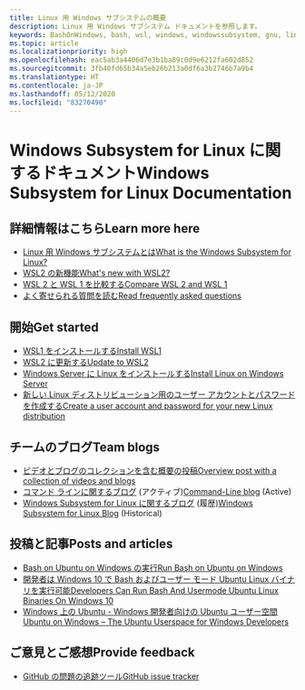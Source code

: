 ```yaml
---
title: Linux 用 Windows サブシステムの概要
description: Linux 用 Windows サブシステム ドキュメントを参照します。
keywords: BashOnWindows, bash, wsl, windows, windowssubsystem, gnu, linux
ms.topic: article
ms.localizationpriority: high
ms.openlocfilehash: eac5ab3a4406d7e3b1ba89c0d9e6212fa602d852
ms.sourcegitcommit: 3fb40fd65b34a5eb26b213a0df6a3b2746b7a9b4
ms.translationtype: HT
ms.contentlocale: ja-JP
ms.lasthandoff: 05/12/2020
ms.locfileid: "83270490"
---
```

# <a name="windows-subsystem-for-linux-documentation"></a><span data-ttu-id="7959c-104">Windows Subsystem for Linux に関するドキュメント</span><span class="sxs-lookup"><span data-stu-id="7959c-104">Windows Subsystem for Linux Documentation</span></span>

## <a name="learn-more-here"></a><span data-ttu-id="7959c-105">詳細情報はこちら</span><span class="sxs-lookup"><span data-stu-id="7959c-105">Learn more here</span></span>

* [<span data-ttu-id="7959c-106">Linux 用 Windows サブシステムとは</span><span class="sxs-lookup"><span data-stu-id="7959c-106">What is the Windows Subsystem for Linux?</span></span>](about.md)
* [<span data-ttu-id="7959c-107">WSL2 の新機能</span><span class="sxs-lookup"><span data-stu-id="7959c-107">What's new with WSL2?</span></span>](wsl2-index.md)
* [<span data-ttu-id="7959c-108">WSL 2 と WSL 1 を比較する</span><span class="sxs-lookup"><span data-stu-id="7959c-108">Compare WSL 2 and WSL 1</span></span>](compare-versions.md)
* [<span data-ttu-id="7959c-109">よく寄せられる質問を読む</span><span class="sxs-lookup"><span data-stu-id="7959c-109">Read frequently asked questions</span></span>](faq.md)

## <a name="get-started"></a><span data-ttu-id="7959c-110">開始</span><span class="sxs-lookup"><span data-stu-id="7959c-110">Get started</span></span>

* [<span data-ttu-id="7959c-111">WSL1 をインストールする</span><span class="sxs-lookup"><span data-stu-id="7959c-111">Install WSL1</span></span>](install-win10.md)
* [<span data-ttu-id="7959c-112">WSL2 に更新する</span><span class="sxs-lookup"><span data-stu-id="7959c-112">Update to WSL2</span></span>](install-win10.md#update-to-wsl-2)
* [<span data-ttu-id="7959c-113">Windows Server に Linux をインストールする</span><span class="sxs-lookup"><span data-stu-id="7959c-113">Install Linux on Windows Server</span></span>](install-on-server.md)
* [<span data-ttu-id="7959c-114">新しい Linux ディストリビューション用のユーザー アカウントとパスワードを作成する</span><span class="sxs-lookup"><span data-stu-id="7959c-114">Create a user account and password for your new Linux distribution</span></span>](user-support.md)

## <a name="team-blogs"></a><span data-ttu-id="7959c-115">チームのブログ</span><span class="sxs-lookup"><span data-stu-id="7959c-115">Team blogs</span></span>

* [<span data-ttu-id="7959c-116">ビデオとブログのコレクションを含む概要の投稿</span><span class="sxs-lookup"><span data-stu-id="7959c-116">Overview post with a collection of videos and blogs</span></span>](https://blogs.msdn.microsoft.com/commandline/learn-about-windows-console-and-windows-subsystem-for-linux-wsl/)
* <span data-ttu-id="7959c-117">[コマンド ラインに関するブログ](https://blogs.msdn.microsoft.com/commandline/) (アクティブ)</span><span class="sxs-lookup"><span data-stu-id="7959c-117">[Command-Line blog](https://blogs.msdn.microsoft.com/commandline/) (Active)</span></span>
* <span data-ttu-id="7959c-118">[Windows Subsystem for Linux に関するブログ](https://blogs.msdn.microsoft.com/wsl/) (履歴)</span><span class="sxs-lookup"><span data-stu-id="7959c-118">[Windows Subsystem for Linux Blog](https://blogs.msdn.microsoft.com/wsl/) (Historical)</span></span>

## <a name="posts-and-articles"></a><span data-ttu-id="7959c-119">投稿と記事</span><span class="sxs-lookup"><span data-stu-id="7959c-119">Posts and articles</span></span>

* [<span data-ttu-id="7959c-120">Bash on Ubuntu on Windows の実行</span><span class="sxs-lookup"><span data-stu-id="7959c-120">Run Bash on Ubuntu on Windows</span></span>](https://blogs.windows.com/buildingapps/2016/03/30/run-bash-on-ubuntu-on-windows/)
* [<span data-ttu-id="7959c-121">開発者は Windows 10 で Bash およびユーザー モード Ubuntu Linux バイナリを実行可能</span><span class="sxs-lookup"><span data-stu-id="7959c-121">Developers Can Run Bash And Usermode Ubuntu Linux Binaries On Windows 10</span></span>](https://www.hanselman.com/blog/DevelopersCanRunBashShellAndUsermodeUbuntuLinuxBinariesOnWindows10.aspx)
* [<span data-ttu-id="7959c-122">Windows 上の Ubuntu - Windows 開発者向けの Ubuntu ユーザー空間</span><span class="sxs-lookup"><span data-stu-id="7959c-122">Ubuntu on Windows – The Ubuntu Userspace for Windows Developers</span></span>](https://insights.ubuntu.com/2016/03/30/ubuntu-on-windows-the-ubuntu-userspace-for-windows-developers/)

## <a name="provide-feedback"></a><span data-ttu-id="7959c-123">ご意見とご感想</span><span class="sxs-lookup"><span data-stu-id="7959c-123">Provide feedback</span></span>

* [<span data-ttu-id="7959c-124">GitHub の問題の追跡ツール</span><span class="sxs-lookup"><span data-stu-id="7959c-124">GitHub issue tracker</span></span>](https://github.com/Microsoft/BashOnWindows/issues)
